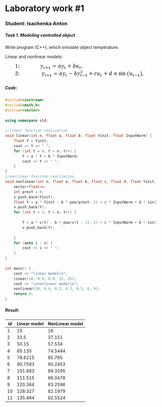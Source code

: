 # Laboratory work #1

### Student: Isachenka Anton
##### Task 1. Modeling controlled object

Write program (C++), which simulate object temperature.

Linear and nonlinear models:

<p align="center">
    <img src="img/sub_eq.png">
</p>


##### Code:

```c++
#include<iostream>
#include<math.h>
#include<vector>

using namespace std;

//linear function realization
void linear(int n, float a, float b, float Yinit, float InputWarm) {
	float Y = Yinit;
	cout << Y << " ";
	for (int t = 0; t < n; t++) {
		Y = a * Y + b * InputWarm;
		cout << Y << " ";
	}
}
//nonlinear function realization
void nonlinear(int n, float a, float b, float c, float d, float Yinit, float InputWarm) {
	vector<float>v;
	int prevY = 0;
	v.push_back(Yinit);
	float Y = a * Yinit - b * pow(prevY, 2) + c * InputWarm + d * sin(InputWarm);
	v.push_back(Y);
	for (int t = 1; t < n; t++) {

		Y = a * v[t] - b * pow(v[t - 1], 2) + c * InputWarm + d * sin(InputWarm);
		v.push_back(Y);

	}
	for (auto i : v) {
		cout << i << " ";
	}
}

int main() {
	cout << "linear model\n";
	linear(10, 0.9, 0.8, 15, 25);
	cout << "\nnonlinear model\n";
	nonlinear(10, 0.4, 0.3, 0.2, 0.5, 8, 9);
	return 0;
}
```

##### Result:

id | Linear model | NonLinear model
---------  |------------ | -------------
1|15 | 16 
2| 33.5  | 37.151 
3|50.15|57.534 
4| 65.135 |74.5444 
5|78.6215 |85.765 
6|90.7593 |90.2453 
7|101.683|89.3295 
8| 111.515 |86.0478 
9|120.364 |83.2596 
10|128.327 |82.1979 
11|135.494|82.5524
